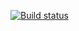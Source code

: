 [![Build status](https://ci.appveyor.com/api/projects/status/7244af8nhcf9ew9q/branch/main?svg=true)](https://ci.appveyor.com/project/xx029xx/ordeningcard/branch/main)
